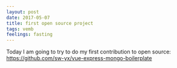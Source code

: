 ```yaml
---
layout: post
date: 2017-05-07
title: first open source project
tags: vemb
feelings: fasting
---
```


Today I am going to try to do my first contribution to open source: <https://github.com/sw-yx/vue-express-mongo-boilerplate>
